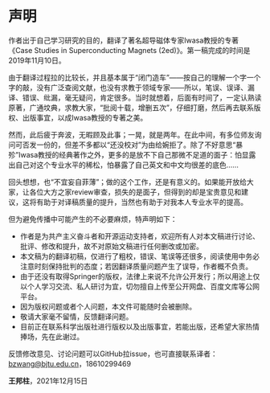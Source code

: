 # 声明

作者出于自己学习研究的目的，翻译了著名超导磁体专家Iwasa教授的专著《Case Studies in Superconducting Magnets (2ed)》。第一稿完成的时间是2019年11月10日。

由于翻译过程拉的比较长，并且基本属于“闭门造车”——按自己的理解一个字一个字的敲，没有广泛查阅文献，也没有求教于领域专家——所以，笔误、误译、漏译、错误、纰漏，毫无疑问，肯定很多。当时就想着，后面有时间了，一定认熟读原著，广通坟典，求教大家，“批阅十载，增删五次”，仔细打磨，然后再去联系版权、出版事宜，以成Iwasa教授的专著之美。

然而，此后疲于奔波，无暇顾及此事；一晃，就是两年。在此中间，有多位师友询问可否发一份的，但差不多都以“还没校对”为由给婉拒了。除了不好意思“暴殄”Iwasa教授的经典著作之外，更多的是放不下自己那微不足道的面子：怕显露出自己对这个专业水平的稀松，怕暴露了自己英文和中文均很差的底色……

回头想想，也“不宜妄自菲薄”；做的这个工作，还是有意义的。如果能开放给大家，让各位大方之家review审查，损失的是面子，但得到的却是宝贵意见和建议，这将有助于对译稿质量的提升，当然也有助于对我本人专业水平的提高。

但为避免传播中可能产生的不必要麻烦，特声明如下：
- 作者是为共产主义奋斗者和开源运动支持者，欢迎所有人对本文稿进行讨论、批评、修改和提升，故不对原始文稿进行任何删改或加密。
- 本文稿为的翻译初稿，仅进行了粗校，错误、笔误等还很多，阅读使用中务必注意时刻保持批判的态度；若因翻译质量问题产生了误导，作者概不负责。
- 由于还没有取得Springer的版权，法律上来说不允许公开发行；所以用途上仅以个人学习交流、私人研讨为宜，切勿擅自上传至公开网盘、百度文库等公网平台。
- 因为版权问题或者个人问题，本文件可能随时会被删除。
- 敬请大家毫不留情，反馈翻译问题。
- 目前正在联系科学出版社进行版权以及出版事宜，若能出版，还希望大家热情捧场，先在此谢过。

反馈修改意见、讨论问题可以GitHub拉issue，也可直接联系译者：bzwang@bjtu.edu.cn，18610299469

**王邦柱**，2021年12月15日
